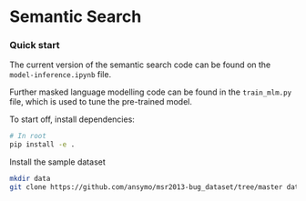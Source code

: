 # Semantic Search

### Quick start

The current version of the semantic search code can be found on the ```model-inference.ipynb``` file. 

Further masked language modelling code can be found in the ```train_mlm.py``` file, which is used to tune the pre-trained model. 

To start off, install dependencies:
```bash
# In root
pip install -e .
```

Install the sample dataset 
```bash 
mkdir data
git clone https://github.com/ansymo/msr2013-bug_dataset/tree/master data/
```